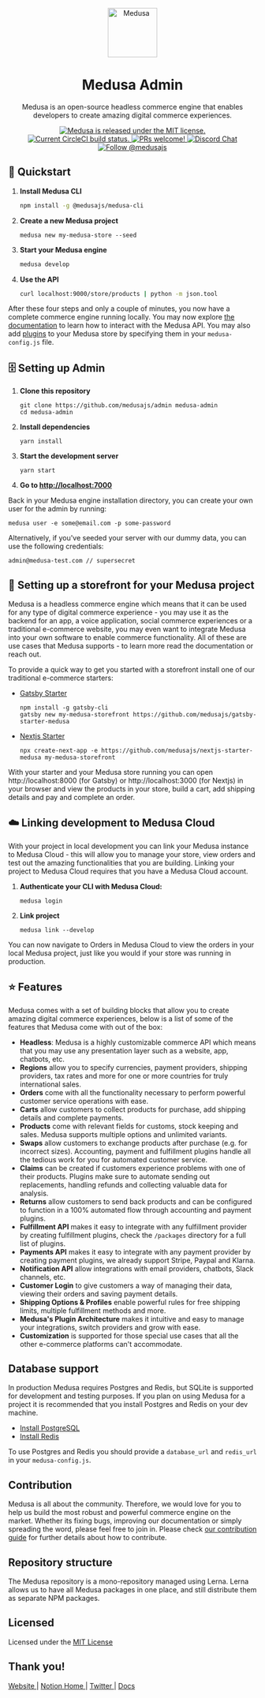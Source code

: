 <p align="center">
  <a href="https://www.medusa-commerce.com">
    <img alt="Medusa" src="https://user-images.githubusercontent.com/7554214/153162406-bf8fd16f-aa98-4604-b87b-e13ab4baf604.png"" width="100" />
  </a>
</p>
<h1 align="center">
  Medusa Admin
</h1>
<p align="center">
Medusa is an open-source headless commerce engine that enables developers to create amazing digital commerce experiences.
</p>
<p align="center">
  <a href="https://github.com/medusajs/medusa/blob/master/LICENSE">
    <img src="https://img.shields.io/badge/license-MIT-blue.svg" alt="Medusa is released under the MIT license." />
  </a>
  <a href="https://circleci.com/gh/medusajs/medusa">
    <img src="https://circleci.com/gh/medusajs/medusa.svg?style=shield" alt="Current CircleCI build status." />
  </a>
  <a href="https://github.com/medusajs/medusa/blob/master/CONTRIBUTING.md">
    <img src="https://img.shields.io/badge/PRs-welcome-brightgreen.svg?style=flat" alt="PRs welcome!" />
  </a>
  <a href="https://discord.gg/xpCwq3Kfn8">
    <img src="https://img.shields.io/badge/chat-on%20discord-7289DA.svg" alt="Discord Chat" />
  </a>
  <a href="https://twitter.com/intent/follow?screen_name=medusajs">
    <img src="https://img.shields.io/twitter/follow/medusajs.svg?label=Follow%20@medusajs" alt="Follow @medusajs" />
  </a>
</p>

## 🚀 Quickstart

1. **Install Medusa CLI**
    ```bash
    npm install -g @medusajs/medusa-cli
    ```
2. **Create a new Medusa project**
    ```
    medusa new my-medusa-store --seed
    ```
3. **Start your Medusa engine**
    ```bash
    medusa develop
    ```
    
4. **Use the API**
    ```bash
    curl localhost:9000/store/products | python -m json.tool
    ```

After these four steps and only a couple of minutes, you now have a complete commerce engine running locally. You may now explore [the documentation](https://docs.medusa-commerce.com/api) to learn how to interact with the Medusa API. You may also add [plugins](https://github.com/medusajs/medusa/tree/master/packages) to your Medusa store by specifying them in your `medusa-config.js` file.

## 🗄 Setting up Admin

1. **Clone this repository**
   ```
   git clone https://github.com/medusajs/admin medusa-admin
   cd medusa-admin
   ```
2. **Install dependencies**
   ```
   yarn install
   ```
3. **Start the development server**
   ```
   yarn start
   ```
4. **Go to [http://localhost:7000](http://localhost:7000)**

Back in your Medusa engine installation directory, you can create your own user for the admin by running:

```
medusa user -e some@email.com -p some-password
```
Alternatively, if you've seeded your server with our dummy data, you can use the following credentials:
```
admin@medusa-test.com // supersecret
```

## 🛒 Setting up a storefront for your Medusa project
Medusa is a headless commerce engine which means that it can be used for any type of digital commerce experience - you may use it as the backend for an app, a voice application, social commerce experiences or a traditional e-commerce website, you may even want to integrate Medusa into your own software to enable commerce functionality. All of these are use cases that Medusa supports - to learn more read the documentation or reach out.

To provide a quick way to get you started with a storefront install one of our traditional e-commerce starters:

- [Gatsby Starter](https://github.com/medusajs/gatsby-starter-medusa)
  ```
  npm install -g gatsby-cli
  gatsby new my-medusa-storefront https://github.com/medusajs/gatsby-starter-medusa
  ```
- [Nextjs Starter](https://github.com/medusajs/nextjs-starter-medusa)
  ```
  npx create-next-app -e https://github.com/medusajs/nextjs-starter-medusa my-medusa-storefront
  ```

With your starter and your Medusa store running you can open http://localhost:8000 (for Gatsby) or http://localhost:3000 (for Nextjs) in your browser and view the products in your store, build a cart, add shipping details and pay and complete an order.

## ☁️ Linking development to Medusa Cloud
With your project in local development you can link your Medusa instance to Medusa Cloud - this will allow you to manage your store, view orders and test out the amazing functionalities that you are building. Linking your project to Medusa Cloud requires that you have a Medusa Cloud account.

1. **Authenticate your CLI with Medusa Cloud:**
   ```
   medusa login
   ```
2. **Link project**
   ```
   medusa link --develop
   ```

You can now navigate to Orders in Medusa Cloud to view the orders in your local Medusa project, just like you would if your store was running in production.

## ⭐️ Features
Medusa comes with a set of building blocks that allow you to create amazing digital commerce experiences, below is a list of some of the features that Medusa come with out of the box:
- **Headless**: Medusa is a highly customizable commerce API which means that you may use any presentation layer such as a website, app, chatbots, etc.
- **Regions** allow you to specify currencies, payment providers, shipping providers, tax rates and more for one or more countries for truly international sales.
- **Orders** come with all the functionality necessary to perform powerful customer service operations with ease.
- **Carts** allow customers to collect products for purchase, add shipping details and complete payments.
- **Products** come with relevant fields for customs, stock keeping and sales. Medusa supports multiple options and unlimited variants.
- **Swaps** allow customers to exchange products after purchase (e.g. for incorrect sizes). Accounting, payment and fulfillment plugins handle all the tedious work for you for automated customer service.
- **Claims** can be created if customers experience problems with one of their products. Plugins make sure to automate sending out replacements, handling refunds and collecting valuable data for analysis.
- **Returns** allow customers to send back products and can be configured to function in a 100% automated flow through accounting and payment plugins.
- **Fulfillment API** makes it easy to integrate with any fulfillment provider by creating fulfillment plugins, check the `/packages` directory for a full list of plugins.
- **Payments API** makes it easy to integrate with any payment provider by creating payment plugins, we already support Stripe, Paypal and Klarna.
- **Notification API** allow integrations with email providers, chatbots, Slack channels, etc. 
- **Customer Login** to give customers a way of managing their data, viewing their orders and saving payment details. 
- **Shipping Options & Profiles** enable powerful rules for free shipping limits, multiple fulfillment methods and more.
- **Medusa's Plugin Architecture** makes it intuitive and easy to manage your integrations, switch providers and grow with ease.
- **Customization** is supported for those special use cases that all the other e-commerce platforms can't accommodate.

## Database support
In production Medusa requires Postgres and Redis, but SQLite is supported for development and testing purposes. If you plan on using Medusa for a project it is recommended that you install Postgres and Redis on your dev machine.

- [Install PostgreSQL](https://www.postgresql.org/download/)
- [Install Redis](https://redis.io/download)

To use Postgres and Redis you should provide a `database_url` and `redis_url` in your `medusa-config.js`.

## Contribution

Medusa is all about the community. Therefore, we would love for you to help us build the most robust and powerful commerce engine on the market. Whether its fixing bugs, improving our documentation or simply spreading the word, please feel free to join in. Please check [our contribution guide](https://github.com/medusajs/medusa/blob/master/CONTRIBUTING.md) for further details about how to contribute.

## Repository structure

The Medusa repository is a mono-repository managed using Lerna. Lerna allows us to have all Medusa packages in one place, and still distribute them as separate NPM packages.

## Licensed

Licensed under the [MIT License](https://github.com/medusajs/medusa/blob/master/LICENSE)

## Thank you!

<p>
  <a href="https://www.medusa-commerce.com">
    Website
  </a> 
  |
  <a href="https://medusajs.notion.site/medusajs/Medusa-Home-3485f8605d834a07949b17d1a9f7eafd">
    Notion Home
  </a>
  |
  <a href="https://twitter.com/intent/follow?screen_name=medusajs">
    Twitter
  </a>
  |
  <a href="https://docs.medusa-commerce.com">
    Docs
  </a>
</p>
